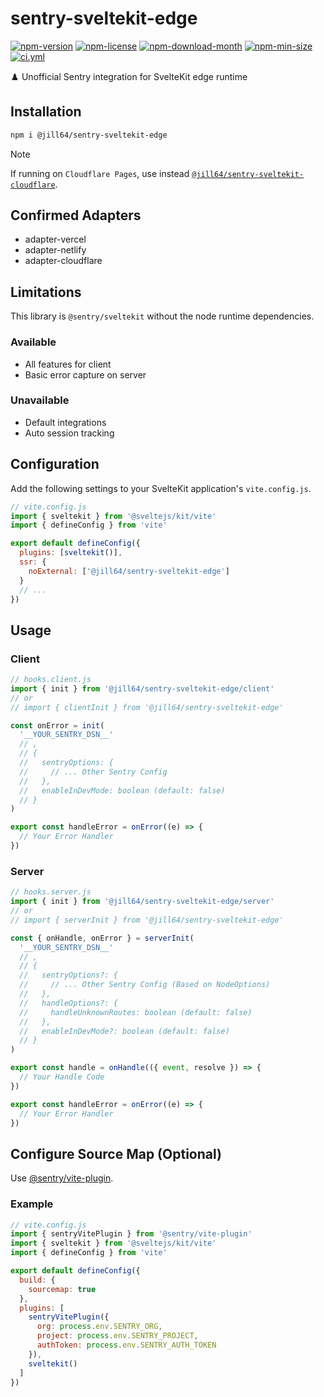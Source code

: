 <!----- BEGIN GHOST DOCS HEADER ----->

# sentry-sveltekit-edge

[![npm-version](https://img.shields.io/npm/v/@jill64/sentry-sveltekit-edge)](https://npmjs.com/package/@jill64/sentry-sveltekit-edge) [![npm-license](https://img.shields.io/npm/l/@jill64/sentry-sveltekit-edge)](https://npmjs.com/package/@jill64/sentry-sveltekit-edge) [![npm-download-month](https://img.shields.io/npm/dm/@jill64/sentry-sveltekit-edge)](https://npmjs.com/package/@jill64/sentry-sveltekit-edge) [![npm-min-size](https://img.shields.io/bundlephobia/min/@jill64/sentry-sveltekit-edge)](https://npmjs.com/package/@jill64/sentry-sveltekit-edge) [![ci.yml](https://github.com/jill64/sentry-sveltekit-edge/actions/workflows/ci.yml/badge.svg)](https://github.com/jill64/sentry-sveltekit-edge/actions/workflows/ci.yml)

♟️ Unofficial Sentry integration for SvelteKit edge runtime

<!----- END GHOST DOCS HEADER ----->

## Installation

```sh
npm i @jill64/sentry-sveltekit-edge
```

> [!NOTE]
> If running on `Cloudflare Pages`, use instead [`@jill64/sentry-sveltekit-cloudflare`](https://github.com/jill64/sentry-sveltekit-cloudflare).

## Confirmed Adapters

- adapter-vercel
- adapter-netlify
- adapter-cloudflare

## Limitations

This library is `@sentry/sveltekit` without the node runtime dependencies.

### Available

- All features for client
- Basic error capture on server

### Unavailable

- Default integrations
- Auto session tracking

## Configuration

Add the following settings to your SvelteKit application's `vite.config.js`.

```js
// vite.config.js
import { sveltekit } from '@sveltejs/kit/vite'
import { defineConfig } from 'vite'

export default defineConfig({
  plugins: [sveltekit()],
  ssr: {
    noExternal: ['@jill64/sentry-sveltekit-edge']
  }
  // ...
})
```

## Usage

### Client

```js
// hooks.client.js
import { init } from '@jill64/sentry-sveltekit-edge/client'
// or
// import { clientInit } from '@jill64/sentry-sveltekit-edge'

const onError = init(
  '__YOUR_SENTRY_DSN__'
  // ,
  // {
  //   sentryOptions: {
  //     // ... Other Sentry Config
  //   },
  //   enableInDevMode: boolean (default: false)
  // }
)

export const handleError = onError((e) => {
  // Your Error Handler
})
```

### Server

```js
// hooks.server.js
import { init } from '@jill64/sentry-sveltekit-edge/server'
// or
// import { serverInit } from '@jill64/sentry-sveltekit-edge'

const { onHandle, onError } = serverInit(
  '__YOUR_SENTRY_DSN__'
  // ,
  // {
  //   sentryOptions?: {
  //     // ... Other Sentry Config (Based on NodeOptions)
  //   },
  //   handleOptions?: {
  //     handleUnknownRoutes: boolean (default: false)
  //   },
  //   enableInDevMode?: boolean (default: false)
  // }
)

export const handle = onHandle(({ event, resolve }) => {
  // Your Handle Code
})

export const handleError = onError((e) => {
  // Your Error Handler
})
```

## Configure Source Map (Optional)

Use [@sentry/vite-plugin](https://npmjs.com/package/@sentry/vite-plugin).

### Example

```js
// vite.config.js
import { sentryVitePlugin } from '@sentry/vite-plugin'
import { sveltekit } from '@sveltejs/kit/vite'
import { defineConfig } from 'vite'

export default defineConfig({
  build: {
    sourcemap: true
  },
  plugins: [
    sentryVitePlugin({
      org: process.env.SENTRY_ORG,
      project: process.env.SENTRY_PROJECT,
      authToken: process.env.SENTRY_AUTH_TOKEN
    }),
    sveltekit()
  ]
})
```
